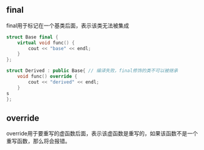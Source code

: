 ## final
final用于标记在一个基类后面，表示该类无法被集成

```c++
struct Base final {
    virtual void func() {
        cout << "base" << endl;
    }
};

struct Derived : public Base{ // 编译失败，final修饰的类不可以被继承
    void func() override {
        cout << "derived" << endl;
    }
s
};
```


## override
override用于要重写的虚函数后面，表示该虚函数是重写的，如果该函数不是一个重写函数，那么将会报错。